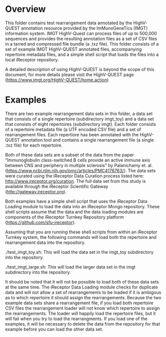 # Overview 
This folder contains test rearrangement data annotated by the HighV-QUEST
annotation resource provided by the ImMunoGeneTics (IMGT) information system.
IMGT HighV-Quest can process files of up to 500,000 sequences and provides the
resulting annotation files as a
set of CSV files in a tarred and compressed file bundle (a .txz file).
This folder consists of a set of example IMGT HighV-QUEST annotated files,
accompanying repertoire metadata files, and a simple shell script that loads
the files into a local iReceptor repository.

A detailed description of using HighV-QUEST is beyond the scope of this
document, for more details please visit the HighV-QUEST page
(https://www.imgt.org/HighV-QUEST/home.action)

# Examples

There are two example rearrangement data sets in this folder, a data set that
consists of a single repertoire (subdirectory imgt_toy) and a data set that
consists of eight repertoires (subdirectory imgt). Each folder consists of 
a repertoire metadata file (a UTF encoded CSV file) and a set of 
rearrangement files.
Each repertiore has been annotated with the HighV-QUEST annotation
tool and contains a single rearrangement file (a single .txz file) for each
repertoire.

Both of these data sets are a subset of the data from the paper 
"Immunoglobulin class-switched B cells provide an active immune axis between CNS and periphery in multiple sclerosis" by Palanichamy et. al.
(https://www.ncbi.nlm.nih.gov/pmc/articles/PMC4176763/). The data sets were curated using the iReceptor Data Curation process listed here: http://www.ireceptor.org/curation. The full data set from this study is available through the iReceptor Scientific Gateway (http://gateway.ireceptor.org).

Both examples have a simple shell script that uses the iReceptor Data Loading module to load the data into an iReceptor Mongo repository. These shell scripts assume that the data and the data loading modules are components of the iReceptor Turnkey Repository platform (https://github.com/sfu-ireceptor).

Assuming that you are running these shell scripts from within an iReceptor Turnkey system, the following commands will load both the repertoire and rearrangement data into the repository.

./test_imgt_toy.sh: This will load the data set in the imgt_toy subdirectory into the repository.

./test_imgt_large.sh: This will load the larger data set in the imgt subdirectory into the repository.

It should be noted that it will not be possible to load both of these data sets at the same time. The iReceptor Data Loading module checks for duplicate data and will not allow a set of rearrangements to be loaded if it is ambigous as to which repertoire it should assign the rearrangements. Because the two example data sets share a rearrangement file, if you load both repertoire CSV files the rearrangement loader will not know which repertoire to assign the rearrangements. The loader will happily load the repertoire files, but it will fail when you try to load the rearrangments. If you load one of the examples, it will be necessary to delete the data from the repository for that example before you can load the other data set.
